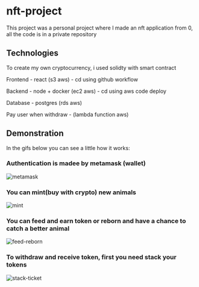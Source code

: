 # nft-project

This project was a personal project where I made an nft application from 0, all the code is in a private repository

## Technologies ##

To create my own cryptocurrency, i used solidty with smart contract

Frontend - react (s3 aws) - cd using github workflow

Backend - node + docker (ec2 aws) - cd using aws code deploy

Database - postgres (rds aws)

Pay user when withdraw - (lambda function aws)

## Demonstration ##

In the gifs below you can see a little how it works:

### Authentication is madee by metamask (wallet) ###
![metamask](https://user-images.githubusercontent.com/47106171/178067865-d4042fe5-bd74-4880-873c-63b496ba62b0.gif)


### You can mint(buy with crypto) new animals ###
![mint](https://user-images.githubusercontent.com/47106171/178067873-2380ae69-b09d-48b9-9eb6-aabe70f5b9ab.gif)

### You can feed and earn token or reborn and have a chance to catch a better animal ###
![feed-reborn](https://user-images.githubusercontent.com/47106171/178067883-feef66e1-5748-41b7-9089-76072686fe4f.gif)

### To withdraw and receive token, first you need stack your tokens ###
![stack-ticket](https://user-images.githubusercontent.com/47106171/178067887-ebaee86f-bec5-4dcb-b167-815812489f76.gif)
